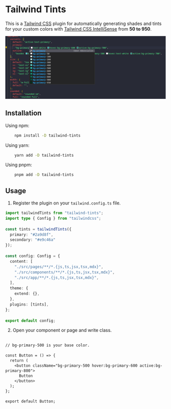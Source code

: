 # Tailwind Tints

This is a [Tailwind CSS](#https://tailwindcss.com) plugin for automatically generating shades and tints for your custom colors with [Tailwind CSS IntelliSense](#https://marketplace.visualstudio.com/items?itemName=bradlc.vscode-tailwindcss) from **50 to 950**.

![alt screen short](https://github.com/waseem-sajjad/tailwind-tints/blob/main/Screenshot.png?raw=true)

## Installation

Using npm:

```bash
    npm install -D tailwind-tints
```

Using yarn:

```bash
    yarn add -D tailwind-tints
```

Using pnpm:

```bash
    pnpm add -D tailwind-tints
```

## Usage

1. Register the plugin on your `tailwind.config.ts` file.

```typescript
import tailwindTints from "tailwind-tints";
import type { Config } from "tailwindcss";

const tints = tailwindTints({
  primary: "#2a9d8f",
  secondary: "#e9c46a"
});

const config: Config = {
  content: [
    "./src/pages/**/*.{js,ts,jsx,tsx,mdx}",
    "./src/components/**/*.{js,ts,jsx,tsx,mdx}",
    "./src/app/**/*.{js,ts,jsx,tsx,mdx}",
  ],
  theme: {
    extend: {},
  },
  plugins: [tints],
};

export default config;
```

2. Open your component or page and write class.

```tsx

// bg-primary-500 is your base color.

const Button = () => {
  return (
    <button className="bg-primary-500 hover:bg-primary-600 active:bg-primary-800">
      Button
    </button>
  );
};

export default Button;
```
